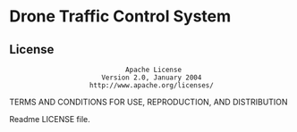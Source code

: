 # Drone Traffic Control System


## License
                                 Apache License
                           Version 2.0, January 2004
                        http://www.apache.org/licenses/
   TERMS AND CONDITIONS FOR USE, REPRODUCTION, AND DISTRIBUTION

Readme LICENSE file.
